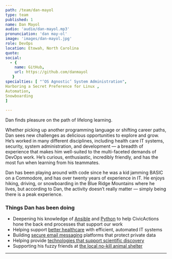 ```yaml
---
path: /team/dan-mayol
type: team
published: 1
name: Dan Mayol
audio: 'audio/dan-mayol.mp3'
pronunciation: 'dan may-ol'
image: 'images/dan-mayol.jpg'
role: DevOps
location: Etowah, North Carolina
quote: 
social: 
  - {
    name: GitHub,
    url: https://github.com/danmayol
   }
specialties: [ "‘OS Agnostic’ System Administration",
Harboring a Secret Preference for Linux ,
Automation,
Snowboarding
]
  
---
```


Dan finds pleasure on the path of lifelong learning.

Whether picking up another programming language or shifting career paths, Dan sees new challenges as delicious opportunities to explore and grow. He’s worked in many different disciplines, including health care IT systems, security, system administration, and development — a breadth of experience that makes him well-suited to the multi-faceted demands of DevOps work. He’s curious, enthusiastic, incredibly friendly, and has the most fun when learning from his teammates.

Dan has been playing around with code since he was a kid jamming BASIC on a Commodore, and has over twenty years of experience in IT. He enjoys hiking, driving, or snowboarding in the Blue Ridge Mountains where he lives, but according to Dan, the activity doesn’t really matter — simply being there is a peak experience.





### Things Dan has been doing
* Deepening his knowledge of [Ansible](https://www.ansible.com/) and [Python](https://www.python.org/) to help CivicActions hone the back end processes that support our work
* Helping support [better healthcare](https://missionhealth.org/) with efficient, automated IT systems
* Building [secure email messaging](https://globalcerts.net/) platforms that protect private data
* Helping provide [technologies that support scientific discovery](https://corporate.thermofisher.com/)
* Supporting his fuzzy friends at [the local no-kill animal shelter](https://www.charliesangelsanimalrescue.com/)


-------------------------------

